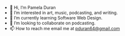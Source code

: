 - 👋 Hi, I’m Pamela Duran
- 👀 I’m interested in art, music, podcasting, and writing.
- 🌱 I’m currently learning Software Web Design.
- 💞️ I’m looking to collaborate on podcasting.
- 📫 How to reach me email me at pduran64@gmail.com

<!---
pduran64/pduran64 is a ✨ special ✨ repository because its `README.md` (this file) appears on your GitHub profile.
You can click the Preview link to take a look at your changes.
--->
